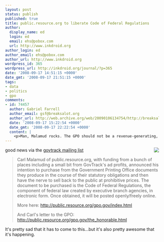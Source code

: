 ```yaml
---
layout: post
status: publish
published: true
title: public.resource.org to liberate Code of Federal Regulations
author:
  display_name: ed
  login: ed
  email: ehs@pobox.com
  url: http://www.inkdroid.org
author_login: ed
author_email: ehs@pobox.com
author_url: http://www.inkdroid.org
wordpress_id: 365
wordpress_url: http://inkdroid.org/journal/?p=365
date: '2008-09-17 14:51:15 +0000'
date_gmt: '2008-09-17 21:51:15 +0000'
tags:
- data
- politics
- gpo
comments:
- id: 74457
  author: Gabriel Farrell
  author_email: gsf@breaksalot.org
  author_url: http://web.archive.org/web/20090106134754/http://breaksalot.org/
  date: '2008-09-17 15:22:54 +0000'
  date_gmt: '2008-09-17 22:22:54 +0000'
  content: |
    <p>Man, Malamud rocks. The GPO should not be a revenue-generating, or even self-sustaining, arm of the goverment.</p>
---
```

<p><a href="http://public.resource.org/gpo.gov"><img src="http://inkdroid.org/images/public-resource-org.png" style="border: none; float: right;" /></a></p>
<p>good news via the <a href="http://groups.yahoo.com/group/govtrack/message/629">govtrack mailing list</a></p>
<blockquote><p>
Carl Malamud of public.resource.org, with funding from a bunch of places including a small bit from GovTrack's ad profits, announced his intention to purchase from the Government Printing Office documents they produce in the course of their statutory obligations and then have the nerve to sell back to the public at prohibitive prices. The document to be purchased is the Code of Federal Regulations, the component of federal law created by executive branch agencies, in electronic form. Once obtained, it will be posted openly/freely online.</p>
<p>More here: <a href="http://public.resource.org/gpo.gov/index.html">http://public.resource.org/gpo.gov/index.html</a></p>
<p>And Carl's letter to the GPO:<br />
<a href="http://public.resource.org/gpo.gov/the_honorable.html">http://public.resource.org/gpo.gov/the_honorable.html</a>
</p></blockquote>
<p>It's pretty sad that it has to come to this...but it's also pretty awesome that it's happening.</p>
